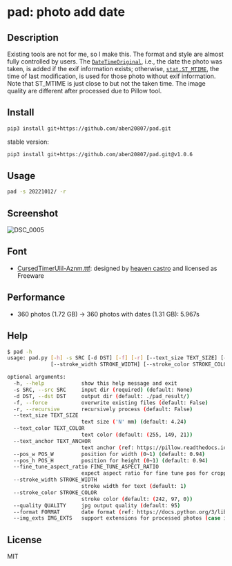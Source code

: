 # pad: photo add date

## Description

Existing tools are not for me, so I make this. The format and style are almost fully controlled by users. The [`DateTimeOriginal`](https://www.awaresystems.be/imaging/tiff/tifftags/privateifd/exif/datetimeoriginal.html), i.e., the date the photo was taken, is added if the exif information exists; otherwise, [`stat.ST_MTIME`](https://docs.python.org/3/library/stat.html#stat.ST_MTIME), the time of last modification, is used for those photo without exif information. Note that ST_MTIME is just close to but not the taken time. The image quality are different after processed due to Pillow tool.

## Install

```bash
pip3 install git+https://github.com/aben20807/pad.git
```

stable version:

```bash
pip3 install git+https://github.com/aben20807/pad.git@v1.0.6
```

## Usage

```bash
pad -s 20221012/ -r
```

## Screenshot

![DSC_0005](https://user-images.githubusercontent.com/14831545/207787756-1e98292a-2e5a-4fdb-9db4-1dbe9aad7227.JPG)

## Font

+ [CursedTimerUlil-Aznm.ttf](https://www.fontspace.com/cursed-timer-ulil-font-f29411): designed by [heaven castro](https://www.fontspace.com/heaven-castro) and licensed as Freeware

## Performance

+ 360 photos (1.72 GB) -> 360 photos with dates (1.31 GB): 5.967s

## Help

```bash
$ pad -h
usage: pad.py [-h] -s SRC [-d DST] [-f] [-r] [--text_size TEXT_SIZE] [--text_color TEXT_COLOR] [--text_anchor TEXT_ANCHOR] [--pos_w POS_W] [--pos_h POS_H] [--fine_tune_aspect_ratio FINE_TUNE_ASPECT_RATIO]
              [--stroke_width STROKE_WIDTH] [--stroke_color STROKE_COLOR] [--quality QUALITY] [--format FORMAT] [--img_exts IMG_EXTS]

optional arguments:
  -h, --help            show this help message and exit
  -s SRC, --src SRC     input dir (required) (default: None)
  -d DST, --dst DST     output dir (default: ./pad_result/)
  -f, --force           overwrite existing files (default: False)
  -r, --recursive       recursively process (default: False)
  --text_size TEXT_SIZE
                        text size ('N' mm) (default: 4.24)
  --text_color TEXT_COLOR
                        text color (default: (255, 149, 21))
  --text_anchor TEXT_ANCHOR
                        text anchor (ref: https://pillow.readthedocs.io/en/stable/handbook/text-anchors.html#text-anchors) (default: rb)
  --pos_w POS_W         position for width (0~1) (default: 0.94)
  --pos_h POS_H         position for height (0~1) (default: 0.94)
  --fine_tune_aspect_ratio FINE_TUNE_ASPECT_RATIO
                        expect aspect ratio for fine tune pos for cropping ('none' or 'M/N' (M<=N)) (default: 2/3)
  --stroke_width STROKE_WIDTH
                        stroke width for text (default: 1)
  --stroke_color STROKE_COLOR
                        stroke color (default: (242, 97, 0))
  --quality QUALITY     jpg output quality (default: 95)
  --format FORMAT       date format (ref: https://docs.python.org/3/library/datetime.html#strftime-and-strptime-format-codes) (default: `%y %-m %-d)
  --img_exts IMG_EXTS   support extensions for processed photos (case insensitive) (default: jpg,jpeg,png,tiff)
```

## License

MIT
